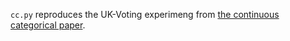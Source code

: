 `cc.py` reproduces the UK-Voting experimeng from [the continuous categorical paper](https://arxiv.org/abs/2002.08563).
